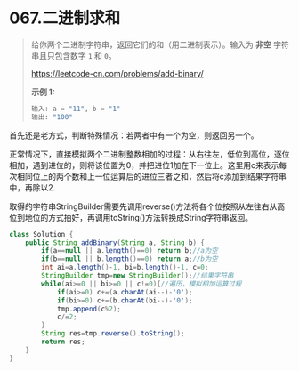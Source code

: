 # 067.二进制求和

>给你两个二进制字符串，返回它们的和（用二进制表示）。输入为 **非空** 字符串且只包含数字 `1` 和 `0`。
>
>https://leetcode-cn.com/problems/add-binary/
>
>**示例 1:**
>
>```java
>输入: a = "11", b = "1"
>输出: "100"
>```

首先还是老方式，判断特殊情况：若两者中有一个为空，则返回另一个。

正常情况下，直接模拟两个二进制整数相加的过程：从右往左，低位到高位，逐位相加，遇到进位的，则将该位置为0，并把进位1加在下一位上。这里用c来表示每次相同位上的两个数和上一位运算后的进位三者之和，然后将c添加到结果字符串中，再除以2.

取得的字符串StringBuilder需要先调用reverse()方法将各个位按照从左往右从高位到地位的方式拍好，再调用toString()方法转换成String字符串返回。



~~~java
class Solution {
    public String addBinary(String a, String b) {
        if(a==null || a.length()==0) return b;//a为空
        if(b==null || b.length()==0) return a;//b为空
        int ai=a.length()-1, bi=b.length()-1, c=0;
        StringBuilder tmp=new StringBuilder();//结果字符串
        while(ai>=0 || bi>=0 || c!=0){//遍历，模拟相加运算过程
            if(ai>=0) c+=(a.charAt(ai--)-'0');
            if(bi>=0) c+=(b.charAt(bi--)-'0');
            tmp.append(c%2);
            c/=2;
        }
        String res=tmp.reverse().toString();
        return res;
    }
}
~~~

